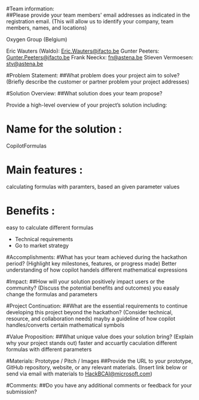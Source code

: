 
#Team information:  
##Please provide your team members' email addresses as indicated in the registration email. 
(This will allow us to identify your company, team members, names, and locations) 

Oxygen Group (Belgium)

Eric Wauters (Waldo): Eric.Wauters@ifacto.be
Gunter Peeters: Gunter.Peeters@ifacto.be
Frank Neeckx: fn@astena.be
Stieven Vermoesen: stv@astena.be

#Problem Statement: 
##What problem does your project aim to solve? 
(Briefly describe the customer or partner problem your project addresses) 

 

#Solution Overview: 
##What solution does your team propose? 
 
Provide a high-level overview of your project’s solution including: 
# Name for the solution :
CopilotFormulas
 
# Main features :
calculating formulas with paramters, based an given parameter values
  
# Benefits :
easy to calculate different formulas

* Technical requirements 
* Go to market strategy 
 

#Accomplishments: 
#What has your team achieved during the hackathon period? 
(Highlight key milestones, features, or progress made) 
Better understanding of how copilot handels different mathematical expressions

#Impact: 
##How will your solution positively impact users or the community? 
(Discuss the potential benefits and outcomes) 
you easaly change the formulas and parameters
 

#Project Continuation: 
##What are the essential requirements to continue developing this project beyond the hackathon? 
(Consider technical, resource, and collaboration needs) 
mayby a guideline of how copilot handles/converts certain mathematical symbols

#Value Proposition: 
##What unique value does your solution bring? 
(Explain why your project stands out) 
faster and accuartly caculation different formulas with different parameters 

#Materials: Prototype / Pitch / Images 
##Provide the URL to your prototype, GitHub repository, website, or any relevant materials. 
(Insert link below or send via email with materials to HackBCAI@microsoft.com) 
 

#Comments: 
##Do you have any additional comments or feedback for your submission? 

